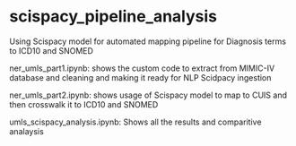 # scispacy_pipeline_analysis
Using Scispacy model for automated mapping pipeline for Diagnosis terms to ICD10 and SNOMED

ner_umls_part1.ipynb: shows the custom code to extract from MIMIC-IV database and cleaning and making it ready for NLP Scidpacy ingestion

ner_umls_part2.ipynb: shows usage of Scispacy model to map to CUIS and then crosswalk it to ICD10 and SNOMED

umls_scispacy_analysis.ipynb: Shows all the results and comparitive analaysis 
